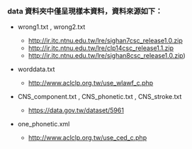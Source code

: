 ### data 資料夾中僅呈現樣本資料，資料來源如下：

* wrong1.txt , wrong2.txt 
  * http://ir.itc.ntnu.edu.tw/lre/sighan7csc_release1.0.zip
  * http://ir.itc.ntnu.edu.tw/lre/clp14csc_release1.1.zip
  * http://ir.itc.ntnu.edu.tw/lre/sighan8csc_release1.0.zip) 

* worddata.txt
  * http://www.aclclp.org.tw/use_wlawf_c.php

* CNS_component.txt , CNS_phonetic.txt , CNS_stroke.txt 
  * https://data.gov.tw/dataset/5961

* one_phonetic.xml
  * http://www.aclclp.org.tw/use_ced_c.php
